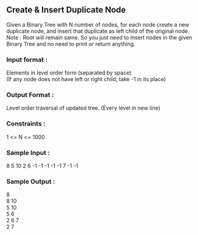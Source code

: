 ## Create & Insert Duplicate Node
Given a Binary Tree with N number of nodes, for each node create a new duplicate node, and insert that duplicate as left child of the original node.<br/>
Note : Root will remain same. So you just need to insert nodes in the given Binary Tree and no need to print or return anything.
### Input format :
Elements in level order form (separated by space)<br/>
(If any node does not have left or right child, take -1 in its place)
### Output Format :
Level order traversal of updated tree. (Every level in new line)
### Constraints :
1 <= N <= 1000
### Sample Input :
8 5 10 2 6 -1 -1 -1 -1 -1 7 -1 -1
### Sample Output :
8 <br/>
8 10 <br/>
5 10 <br/>
5 6 <br/>
2 6 7 <br/>
2 7